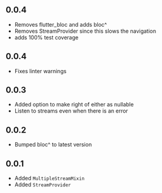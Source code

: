 ## 0.0.4
* Removes flutter_bloc and adds bloc^
* Removes StreamProvider since this slows the navigation
* adds 100% test coverage
## 0.0.4
* Fixes linter warnings
## 0.0.3
* Added option to make right of either as nullable
* Listen to streams even when there is an error
## 0.0.2
* Bumped bloc^ to latest version

## 0.0.1


* Added ```MultipleStreamMixin```
* Added ``` StreamProvider ```

